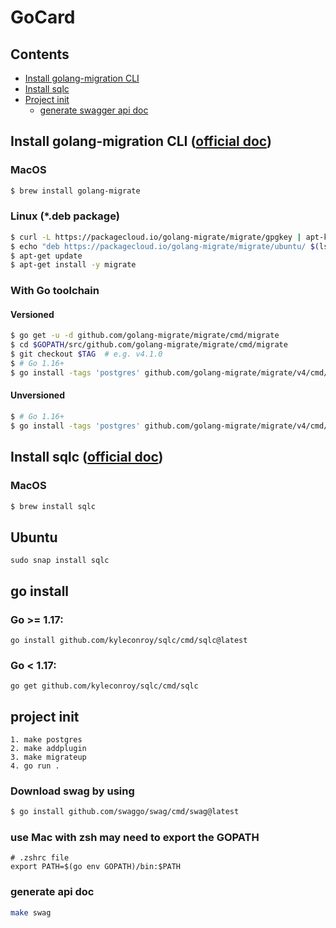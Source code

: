 # GoCard

## Contents
- [Install golang-migration CLI](#install-golang-migration-cli-official-doc)
- [Install sqlc](#install-sqlc-official-doc)
- [Project init](#project-init)
    - [generate swagger api doc](#download-swag-by-using)

## Install golang-migration CLI ([official doc](https://github.com/golang-migrate/migrate/tree/master/cmd/migrate))
### MacOS

```bash
$ brew install golang-migrate
```

### Linux (*.deb package)

```bash
$ curl -L https://packagecloud.io/golang-migrate/migrate/gpgkey | apt-key add -
$ echo "deb https://packagecloud.io/golang-migrate/migrate/ubuntu/ $(lsb_release -sc) main" > /etc/apt/sources.list.d/migrate.list
$ apt-get update
$ apt-get install -y migrate
```

### With Go toolchain

#### Versioned

```bash
$ go get -u -d github.com/golang-migrate/migrate/cmd/migrate
$ cd $GOPATH/src/github.com/golang-migrate/migrate/cmd/migrate
$ git checkout $TAG  # e.g. v4.1.0
$ # Go 1.16+
$ go install -tags 'postgres' github.com/golang-migrate/migrate/v4/cmd/migrate@$TAG
```
#### Unversioned

```bash
$ # Go 1.16+
$ go install -tags 'postgres' github.com/golang-migrate/migrate/v4/cmd/migrate@latest
```

## Install sqlc ([official doc](https://docs.sqlc.dev/en/stable/overview/install.html))

### MacOS

```bash
$ brew install sqlc
```

## Ubuntu

```
sudo snap install sqlc
```

## go install 

### Go >= 1.17:

```
go install github.com/kyleconroy/sqlc/cmd/sqlc@latest
```

### Go < 1.17:

```
go get github.com/kyleconroy/sqlc/cmd/sqlc
```

## project init
```
1. make postgres
2. make addplugin
3. make migrateup
4. go run .
```
### Download swag by using
```sh
$ go install github.com/swaggo/swag/cmd/swag@latest
```
### use Mac with zsh may need to export the GOPATH
```
# .zshrc file
export PATH=$(go env GOPATH)/bin:$PATH
```
### generate api doc
```sh
make swag
```
